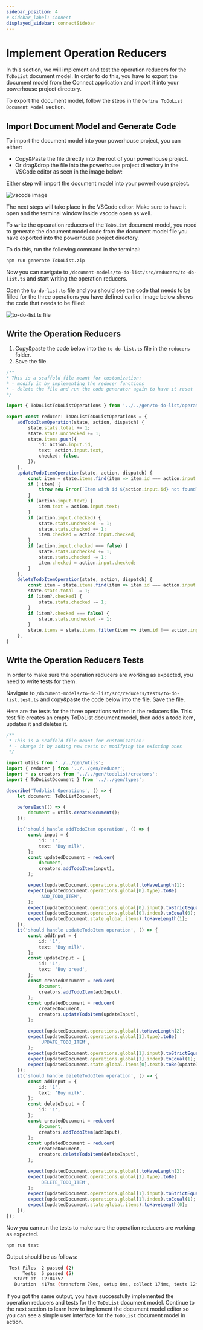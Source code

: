 ```yaml
---
sidebar_position: 4
# sidebar_label: Connect
displayed_sidebar: connectSidebar
---
```

# Implement Operation Reducers

In this section, we will implement and test the operation reducers for the `ToDoList` document model. In order to do this, you have to export the document model from the Connect application and import it into your powerhouse project directory. 

To export the document model, follow the steps in the `Define ToDoList Document Model` section.

## Import Document Model and Generate Code

To import the document model into your powerhouse project, you can either:
 
- Copy&Paste the file directly into the root of your powerhouse project.
- Or drag&drop the file into the powerhouse project directory in the VSCode editor as seen in the image below:

Either step will import the document model into your powerhouse project.

![vscode image](./images/vscode.png)

The next steps will take place in the VSCode editor. Make sure to have it open and the terminal window inside vscode open as well. 


To write the opearation reducers of the `ToDoList` document model, you need to generate the document model code from the document model file you have exported into the powerhouse project directory.

To do this, run the following command in the terminal:

```bash
npm run generate ToDoList.zip
```

Now you can navigate to `/document-models/to-do-list/src/reducers/to-do-list.ts` and start writing the operation reducers.

Open the `to-do-list.ts` file and you should see the code that needs to be filled for the three operations you have defined earlier. Image below shows the code that needs to be filled:

![to-do-list ts file](./images/reducers.png)

## Write the Operation Reducers

1. Copy&paste the code below into the `to-do-list.ts` file in the `reducers` folder.
2. Save the file.


```typescript
/**
* This is a scaffold file meant for customization: 
* - modify it by implementing the reducer functions
* - delete the file and run the code generator again to have it reset
*/

import { ToDoListToDoListOperations } from '../../gen/to-do-list/operations';

export const reducer: ToDoListToDoListOperations = {
    addTodoItemOperation(state, action, dispatch) {
        state.stats.total += 1;
        state.stats.unchecked += 1;
        state.items.push({
            id: action.input.id,
            text: action.input.text,
            checked: false,
        });
    },
    updateTodoItemOperation(state, action, dispatch) {
        const item = state.items.find(item => item.id === action.input.id);
        if (!item) {
            throw new Error(`Item with id ${action.input.id} not found`);
        }
        if (action.input.text) {
            item.text = action.input.text;
        }
        if (action.input.checked) {
            state.stats.unchecked -= 1;
            state.stats.checked += 1;
            item.checked = action.input.checked;
        }
        if (action.input.checked === false) {
            state.stats.unchecked += 1;
            state.stats.checked -= 1;
            item.checked = action.input.checked;
        }
    },
    deleteTodoItemOperation(state, action, dispatch) {
        const item = state.items.find(item => item.id === action.input.id);
        state.stats.total -= 1;
        if (item?.checked) {
            state.stats.checked -= 1;
        }
        if (item?.checked === false) {
            state.stats.unchecked -= 1;
        }
        state.items = state.items.filter(item => item.id !== action.input.id);
    },
}
```

## Write the Operation Reducers Tests

In order to make sure the operation reducers are working as expected, you need to write tests for them.

Navigate to `/document-models/to-do-list/src/reducers/tests/to-do-list.test.ts` and copy&paste the code below into the file. Save the file.

Here are the tests for the three operations written in the reducers file. This test file creates an empty ToDoList document model, then adds a todo item, updates it and deletes it.

```typescript
/**
 * This is a scaffold file meant for customization:
 * - change it by adding new tests or modifying the existing ones
 */

import utils from '../../gen/utils';
import { reducer } from '../../gen/reducer';
import * as creators from '../../gen/todolist/creators';
import { ToDoListDocument } from '../../gen/types';

describe('Todolist Operations', () => {
    let document: ToDoListDocument;

    beforeEach(() => {
        document = utils.createDocument();
    });

    it('should handle addTodoItem operation', () => {
        const input = {
            id: '1',
            text: 'Buy milk',
        };
        const updatedDocument = reducer(
            document,
            creators.addTodoItem(input),
        );

        expect(updatedDocument.operations.global).toHaveLength(1);
        expect(updatedDocument.operations.global[0].type).toBe(
            'ADD_TODO_ITEM',
        );
        expect(updatedDocument.operations.global[0].input).toStrictEqual(input);
        expect(updatedDocument.operations.global[0].index).toEqual(0);
        expect(updatedDocument.state.global.items).toHaveLength(1);
    });
    it('should handle updateTodoItem operation', () => {
        const addInput = {
            id: '1',
            text: 'Buy milk',
        };
        const updateInput = {
            id: '1',
            text: 'Buy bread',
        };
        const createdDocument = reducer(
            document,
            creators.addTodoItem(addInput),
        );
        const updatedDocument = reducer(
            createdDocument,
            creators.updateTodoItem(updateInput),
        );

        expect(updatedDocument.operations.global).toHaveLength(2);
        expect(updatedDocument.operations.global[1].type).toBe(
            'UPDATE_TODO_ITEM',
        );
        expect(updatedDocument.operations.global[1].input).toStrictEqual(updateInput);
        expect(updatedDocument.operations.global[1].index).toEqual(1);
        expect(updatedDocument.state.global.items[0].text).toBe(updateInput.text);
    });
    it('should handle deleteTodoItem operation', () => {
        const addInput = {
            id: '1',
            text: 'Buy milk',
        };
        const deleteInput = {
            id: '1',
        };
        const createdDocument = reducer(
            document,
            creators.addTodoItem(addInput),
        );
        const updatedDocument = reducer(
            createdDocument,
            creators.deleteTodoItem(deleteInput),
        );

        expect(updatedDocument.operations.global).toHaveLength(2);
        expect(updatedDocument.operations.global[1].type).toBe(
            'DELETE_TODO_ITEM',
        );
        expect(updatedDocument.operations.global[1].input).toStrictEqual(deleteInput);
        expect(updatedDocument.operations.global[1].index).toEqual(1);
        expect(updatedDocument.state.global.items).toHaveLength(0);
    });
});

```

Now you can run the tests to make sure the operation reducers are working as expected.

```bash
npm run test
```

Output should be as follows:

```bash
 Test Files  2 passed (2)
      Tests  5 passed (5)
   Start at  12:04:57
   Duration  417ms (transform 79ms, setup 0ms, collect 174ms, tests 12ms, environment 0ms, prepare 158ms)
```

If you got the same output, you have successfully implemented the operation reducers and tests for the `ToDoList` document model.
Continue to the next section to learn how to implement the document model editor so you can see a simple user interface for the `ToDoList` document model in action. 
